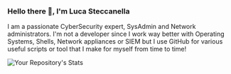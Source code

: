 ### Hello there 👋, I'm Luca Steccanella

I am a passionate CyberSecurity expert, SysAdmin and Network administrators.
I'm not a developer since I work way better with Operating Systems, Shells, Network appliances or SIEM but I use GitHub for various useful scripts or tool that I make for myself from time to time!

![Your Repository's Stats](https://github-readme-stats.vercel.app/api?username=Steccas&show_icons=true)

<!--
**Steccas/Steccas** is a ✨ _special_ ✨ repository because its `README.md` (this file) appears on your GitHub profile.

Here are some ideas to get you started:

- 🔭 I’m currently working on ...
- 🌱 I’m currently learning ...
- 👯 I’m looking to collaborate on ...
- 🤔 I’m looking for help with ...
- 💬 Ask me about ...
- 📫 How to reach me: ...
- 😄 Pronouns: ...
- ⚡ Fun fact: ...
-->
